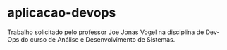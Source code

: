# aplicacao-devops
Trabalho solicitado pelo professor Joe Jonas Vogel na disciplina de Dev-Ops do curso de Análise e Desenvolvimento de Sistemas.
